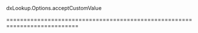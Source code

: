 <!--id-->dxLookup.Options.acceptCustomValue<!--/id-->
<!--merge--><!--/merge-->
<!--hidden--><!--/hidden-->
===========================================================================
